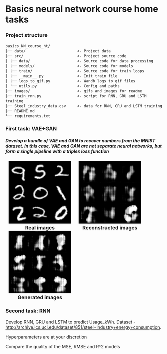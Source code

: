 # Basics neural network course home tasks

### Project structure

```
basics_NN_course_ht/
├── data/                       <- Project data
├── src/                        <- Project source code
│ ├── data/                     <- Source code for data processing
│ ├── models/                   <- Source code for models
│ ├── train/                    <- Source code for train loops
│ ├── __main__.py               <- Init train file
│ ├── logs_to_gif.py            <- Wandb logs to gif files
│ └── utils.py                  <- Config and paths
├── images/                     <- gifs and images for readme
├── train_rnn.py                <- script for RNN, GRU and LSTM training
├── Steel_industry_data.csv     <- data for RNN, GRU and LSTM training
├── README.md
└── requirements.txt
```

### First task: VAE+GAN

##### Develop a bundle of VAE and GAN to recover numbers from the MNIST dataset. In this case, VAE and GAN are not separate neural networks, but form a single pipeline with a triplex loss function

<p align="center">
    <figure style="display: inline-block; margin: 0 10px; text-align: center">
        <img src="images/real_images.gif" alt="real images" width="200"/>
        <figcaption style="font-weight: bold; font-size: 16px">Real images</figcaption>
    </figure>
    <figure style="display: inline-block; margin: 0 10px; text-align: center">
        <img src="images/recon_images.gif" alt="real images" width="200"/>
        <figcaption style="font-weight: bold; font-size: 16px">Reconstructed images</figcaption>
    </figure>
    <figure style="display: inline-block; margin: 0 10px; text-align: center">
        <img src="images/generated_images.gif" alt="real images" width="200"/>
        <figcaption style="font-weight: bold; font-size: 16px">Generated images</figcaption>
    </figure>
</p>


### Second task: RNN

Develop RNN, GRU and LSTM to predict Usage_kWh. Dataset - http://archive.ics.uci.edu/dataset/851/steel+industry+energy+consumption.

Hyperparameters are at your discretion

Compare the quality of the MSE, RMSE and R^2 models
